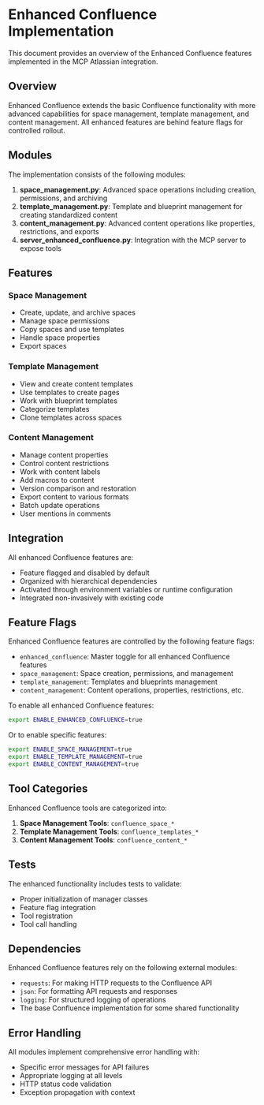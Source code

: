 # Enhanced Confluence Implementation

This document provides an overview of the Enhanced Confluence features implemented in the MCP Atlassian integration.

## Overview

Enhanced Confluence extends the basic Confluence functionality with more advanced capabilities for space management, template management, and content management. All enhanced features are behind feature flags for controlled rollout.

## Modules

The implementation consists of the following modules:

1. **space_management.py**: Advanced space operations including creation, permissions, and archiving
2. **template_management.py**: Template and blueprint management for creating standardized content
3. **content_management.py**: Advanced content operations like properties, restrictions, and exports
4. **server_enhanced_confluence.py**: Integration with the MCP server to expose tools

## Features

### Space Management

- Create, update, and archive spaces
- Manage space permissions
- Copy spaces and use templates
- Handle space properties
- Export spaces

### Template Management

- View and create content templates
- Use templates to create pages
- Work with blueprint templates
- Categorize templates
- Clone templates across spaces

### Content Management

- Manage content properties
- Control content restrictions
- Work with content labels
- Add macros to content
- Version comparison and restoration
- Export content to various formats
- Batch update operations
- User mentions in comments

## Integration

All enhanced Confluence features are:

- Feature flagged and disabled by default
- Organized with hierarchical dependencies
- Activated through environment variables or runtime configuration
- Integrated non-invasively with existing code

## Feature Flags

Enhanced Confluence features are controlled by the following feature flags:

- `enhanced_confluence`: Master toggle for all enhanced Confluence features
- `space_management`: Space creation, permissions, and management
- `template_management`: Templates and blueprints management
- `content_management`: Content operations, properties, restrictions, etc.

To enable all enhanced Confluence features:

```bash
export ENABLE_ENHANCED_CONFLUENCE=true
```

Or to enable specific features:

```bash
export ENABLE_SPACE_MANAGEMENT=true
export ENABLE_TEMPLATE_MANAGEMENT=true
export ENABLE_CONTENT_MANAGEMENT=true
```

## Tool Categories

Enhanced Confluence tools are categorized into:

1. **Space Management Tools**: `confluence_space_*`
2. **Template Management Tools**: `confluence_templates_*`
3. **Content Management Tools**: `confluence_content_*`

## Tests

The enhanced functionality includes tests to validate:

- Proper initialization of manager classes
- Feature flag integration
- Tool registration
- Tool call handling

## Dependencies

Enhanced Confluence features rely on the following external modules:

- `requests`: For making HTTP requests to the Confluence API
- `json`: For formatting API requests and responses
- `logging`: For structured logging of operations
- The base Confluence implementation for some shared functionality

## Error Handling

All modules implement comprehensive error handling with:

- Specific error messages for API failures
- Appropriate logging at all levels
- HTTP status code validation
- Exception propagation with context